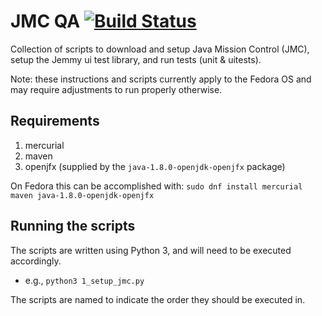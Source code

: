 # JMC QA [![Build Status](https://travis-ci.org/aptmac/jmc-qa.svg?branch=master)](https://travis-ci.org/aptmac/jmc-qa)

Collection of scripts to download and setup Java Mission Control (JMC), setup the Jemmy ui test library, and run tests (unit & uitests).

Note: these instructions and scripts currently apply to the Fedora OS and may require adjustments to run properly otherwise.

## Requirements

1. mercurial
2. maven
3. openjfx (supplied by the `java-1.8.0-openjdk-openjfx` package)

On Fedora this can be accomplished with: `sudo dnf install mercurial maven java-1.8.0-openjdk-openjfx`

## Running the scripts

The scripts are written using Python 3, and will need to be executed accordingly. 

- e.g., `python3 1_setup_jmc.py`

The scripts are named to indicate the order they should be executed in.
